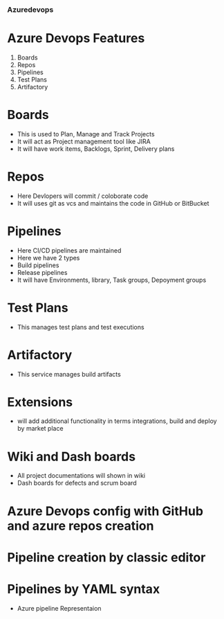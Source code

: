 ### Azuredevops

# Azure Devops Features
   1. Boards
   2. Repos
   3. Pipelines
   4. Test Plans
   5. Artifactory

# Boards
   * This is used to Plan, Manage and Track Projects
   * It will act as Project management tool like JIRA
   * It will have work items, Backlogs, Sprint, Delivery plans

# Repos
   * Here Devlopers will commit / coloborate code
   * It will uses git as vcs and maintains the code in GitHub or BitBucket

# Pipelines
   * Here CI/CD pipelines are maintained
   * Here we have 2 types
   * Build pipelines
   * Release pipelines
   * It will have Environments, library, Task groups, Depoyment groups

# Test Plans
   * This manages test plans and test executions

# Artifactory
   * This service manages build artifacts
# Extensions
   * will add additional functionality in terms integrations, build and deploy by market place
# Wiki and Dash boards
   * All project documentations will shown in wiki
   * Dash boards for defects and scrum board

# Azure Devops config with GitHub and azure repos creation
# Pipeline creation by classic editor
# Pipelines by YAML syntax
  * Azure pipeline Representaion
   
   
